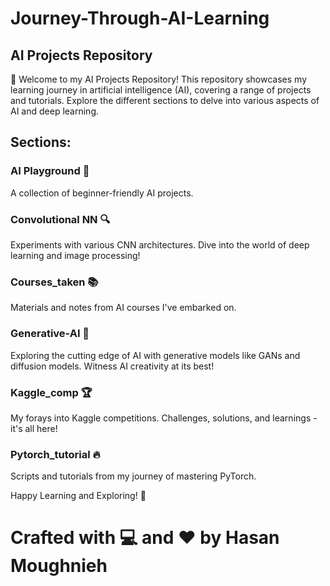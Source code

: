 # Journey-Through-AI-Learning
## AI Projects Repository

🌟 Welcome to my AI Projects Repository! This repository showcases my learning journey in artificial intelligence (AI), covering a range of projects and tutorials. Explore the different sections to delve into various aspects of AI and deep learning.

## Sections:

### AI Playground 🎲
A collection of beginner-friendly AI projects. 

### Convolutional NN 🔍
Experiments with various CNN architectures. Dive into the world of deep learning and image processing!

### Courses_taken 📚
Materials and notes from AI courses I've embarked on. 

### Generative-AI 🎨
Exploring the cutting edge of AI with generative models like GANs and diffusion models. Witness AI creativity at its best!

### Kaggle_comp 🏆
My forays into Kaggle competitions. Challenges, solutions, and learnings - it's all here!

### Pytorch_tutorial 🔥
Scripts and tutorials from my journey of mastering PyTorch. 

Happy Learning and Exploring! 🚀

# Crafted with 💻 and ❤️ by Hasan Moughnieh



